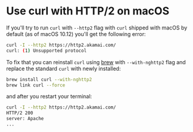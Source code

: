 # Use curl with HTTP/2 on macOS

If you'll try to run `curl` with `--http2` flag with `curl` shipped with macOS by default (as of macOS 10.12) you'll get the following error:

```bash
curl -I --http2 https://http2.akamai.com/
curl: (1) Unsupported protocol
```

To fix that you can reinstall `curl` using [brew](http://brew.sh/) with `--with-nghttp2` flag and replace the standard `curl` with newly installed:

```bash 
brew install curl --with-nghttp2
brew link curl --force
```

and after you restart your terminal:

```bash
curl -I --http2 https://http2.akamai.com/
HTTP/2 200
server: Apache
...
```
